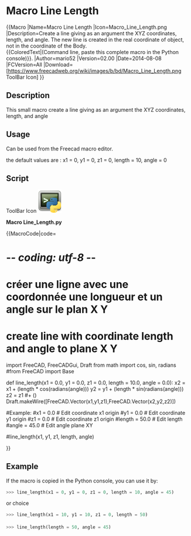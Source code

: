 # Macro Line Length

  {{Macro
|Name=Macro Line Length
|Icon=Macro_Line_Length.png
|Description=Create a line giving as an argument the XYZ coordinates, length, and angle. The new line is created in the real coordinate of object, not in the coordinate of the Body.<br/>{{ColoredText|(Command line, paste this complete macro in the Python console)}}.
|Author=mario52
|Version=02.00
|Date=2014-08-08
|FCVersion=All
|Download=[https://www.freecadweb.org/wiki/images/b/bd/Macro_Line_Length.png ToolBar Icon]
}}

## Description

This small macro create a line giving as an argument the XYZ coordinates, length, and angle

## Usage

Can be used from the Freecad macro editor.

the default values are : x1 = 0, y1 = 0, z1 = 0, length = 10, angle = 0

## Script



ToolBar Icon ![](images/Macro_Line_Length.png )

**Macro Line\_Length.py**


{{MacroCode|code=
# -*- coding: utf-8 -*-
# créer une ligne avec une coordonnée une longueur et un angle sur le plan X Y
# create line with coordinate length and angle to plane X Y
import FreeCAD, FreeCADGui, Draft
from math import cos, sin, radians
#from FreeCAD import Base
 
def line_length(x1 = 0.0, y1 = 0.0, z1 = 0.0, length = 10.0, angle = 0.0):
    x2 = x1 + (length * cos(radians(angle)))
    y2 = y1 + (length * sin(radians(angle)))
    z2 = z1 #+ ()
    Draft.makeWire([FreeCAD.Vector(x1,y1,z1),FreeCAD.Vector(x2,y2,z2)])

#Example:
#x1 = 0.0          # Edit coordinate x1 origin
#y1 = 0.0          # Edit coordinate y1 origin
#z1 = 0.0          # Edit coordinate z1 origin
#length = 50.0       # Edit length
#angle  = 45.0       # Edit angle plane XY
 
#line_length(x1, y1, z1, length, angle)

}}






## Example

If the macro is copied in the Python console, you can use it by: 


```python
>>> line_length(x1 = 0, y1 = 0, z1 = 0, length = 10, angle = 45)
```



or choice 


```python
>>> line_length(x1 = 10, y1 = 10, z1 = 0, length = 50)

>>> line_length(length = 50, angle = 45)
```

